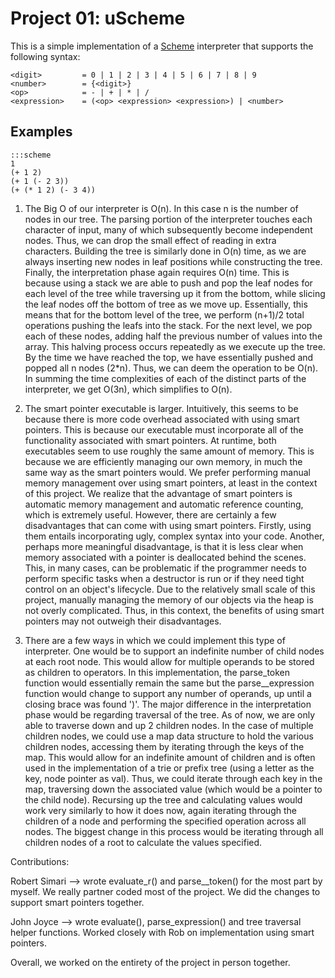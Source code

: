 Project 01: uScheme
===================

This is a simple implementation of a [Scheme] interpreter that supports the
following syntax:

    <digit>         = 0 | 1 | 2 | 3 | 4 | 5 | 6 | 7 | 8 | 9
    <number>        = {<digit>}
    <op>            = - | + | * | /
    <expression>    = (<op> <expression> <expression>) | <number>

Examples
--------

    :::scheme
    1
    (+ 1 2)
    (+ 1 (- 2 3))
    (+ (* 1 2) (- 3 4))

[Scheme]:   https://en.wikipedia.org/wiki/Scheme_(programming_language)

1. The Big O of our interpreter is O(n). In this case n is the number of nodes in our tree. The parsing portion of the interpreter touches each character of input, many of which subsequently become independent nodes. Thus, we can drop the small effect of reading in extra characters. Building the tree is similarly done in O(n) time, as we are always inserting new nodes in leaf positions while constructing the tree. Finally, the interpretation phase again requires O(n) time. This is because using a stack we are able to push and pop the leaf nodes for each level of the tree while traversing up it from the bottom, while slicing the leaf nodes off the bottom of tree as we move up. Essentially, this means that for the bottom level of the tree, we perform (n+1)/2 total operations pushing the leafs into the stack. For the next level, we pop each of these nodes, adding half the previous number of values into the array. This halving process occurs repeatedly as we execute up the tree. By the time we have reached the top, we have essentially pushed and popped all n nodes (2*n). Thus, we can deem the operation to be O(n). In summing the time complexities of each of the distinct parts of the interpreter, we get O(3n), which simplifies to O(n).

2. The smart pointer executable is larger. Intuitively, this seems to be because there is more code overhead associated with using smart pointers. This is because our executable must incorporate all of the functionality associated with smart pointers. At runtime, both executables seem to use roughly the same amount of memory. This is because we are efficiently managing our own memory, in much the same way as the smart pointers would. We prefer performing manual memory management over using smart pointers, at least in the context of this project. We realize that the advantage of smart pointers is automatic memory management and automatic reference counting, which is extremely useful. However, there are certainly a few disadvantages that can come with using smart pointers. Firstly, using them entails incorporating ugly, complex syntax into your code. Another, perhaps more meaningful disadvantage, is that it is less clear when memory associated with a pointer is deallocated behind the scenes. This, in many cases, can be problematic if the programmer needs to perform specific tasks when a destructor is run or if they need tight control on an object's lifecycle. Due to the relatively small scale of this project, manually managing the memory of our objects via the heap is not overly complicated. Thus, in this context, the benefits of using smart pointers may not outweigh their disadvantages.

3. There are a few ways in which we could implement this type of interpreter. One would be to support an indefinite number of child nodes at each root node. This would allow for multiple operands to be stored as children to operators. In this implementation, the parse_token function would essentially remain the same but the parse__expression function would change to support any number of operands, up until a closing brace was found ')'. The major difference in the interpretation phase would be regarding traversal of the tree. As of now, we are only able to traverse down and up 2 children nodes. In the case of multiple children nodes, we could use a map data structure to hold the various children nodes, accessing them by iterating through the keys of the map. This would allow for an indefinite amount of children and is often used in the implementation of a trie or prefix tree (using a letter as the key, node pointer as val). Thus, we could iterate through each key in the map, traversing down the associated value (which would be a pointer to the child node). Recursing up the tree and calculating values would work very similarly to how it does now, again iterating through the children of a node and performing the specified operation across all nodes. The biggest change in this process would be iterating through all children nodes of a root to calculate the values specified.


Contributions:

Robert Simari --> wrote evaluate_r() and parse__token() for the most part by myself. We really partner coded most of the project. We did the changes to support smart pointers together.

John Joyce --> wrote evaluate(), parse_expression() and tree traversal helper functions. Worked closely with Rob on implementation using smart pointers.

Overall, we worked on the entirety of the project in person together.
